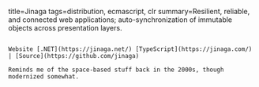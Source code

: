 title=Jinaga
tags=distribution, ecmascript, clr
summary=Resilient, reliable, and connected web applications; auto-synchronization of immutable objects across presentation layers.
~~~~~~

Website [.NET](https://jinaga.net/) [TypeScript](https://jinaga.com/) | [Source](https://github.com/jinaga)

Reminds me of the space-based stuff back in the 2000s, though modernized somewhat.

